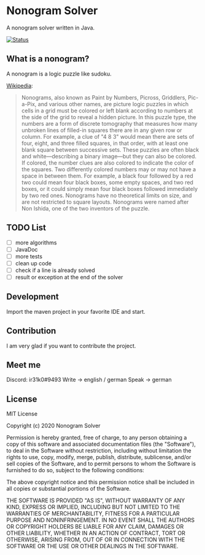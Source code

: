 # Nonogram Solver
A nonogram solver written in Java.

[![Status](https://img.shields.io/badge/Status-IN%20DEVELOPMENT-brightgreen)](https://shields.io/)

## What is a nonogram?
A nonogram is a logic puzzle like sudoku.

[Wikipedia](https://en.wikipedia.org/wiki/Nonogram):
> Nonograms, also known as Paint by Numbers, Picross, Griddlers, Pic-a-Pix, and various other names, are picture logic puzzles in which cells in a grid must be colored or left blank according to numbers at the side of the grid to reveal a hidden picture. In this puzzle type, the numbers are a form of discrete tomography that measures how many unbroken lines of filled-in squares there are in any given row or column. For example, a clue of "4 8 3" would mean there are sets of four, eight, and three filled squares, in that order, with at least one blank square between successive sets. These puzzles are often black and white—describing a binary image—but they can also be colored. If colored, the number clues are also colored to indicate the color of the squares. Two differently colored numbers may or may not have a space in between them. For example, a black four followed by a red two could mean four black boxes, some empty spaces, and two red boxes, or it could simply mean four black boxes followed immediately by two red ones. Nonograms have no theoretical limits on size, and are not restricted to square layouts. Nonograms were named after Non Ishida, one of the two inventors of the puzzle.

## TODO List
- [ ] more algorithms
- [ ] JavaDoc
- [ ] more tests
- [ ] clean up code
- [ ] check if a line is already solved
- [ ] result or exception at the end of the solver

## Development
Import the maven project in your favorite IDE and start.

## Contribution
I am very glad if you want to contribute the project.

## Meet me
Discord: ir31k0#9493
Write -> english / german
Speak -> german

## License
MIT License

Copyright (c) 2020 Nonogram Solver

Permission is hereby granted, free of charge, to any person obtaining a copy
of this software and associated documentation files (the "Software"), to deal
in the Software without restriction, including without limitation the rights
to use, copy, modify, merge, publish, distribute, sublicense, and/or sell
copies of the Software, and to permit persons to whom the Software is
furnished to do so, subject to the following conditions:

The above copyright notice and this permission notice shall be included in all
copies or substantial portions of the Software.

THE SOFTWARE IS PROVIDED "AS IS", WITHOUT WARRANTY OF ANY KIND, EXPRESS OR
IMPLIED, INCLUDING BUT NOT LIMITED TO THE WARRANTIES OF MERCHANTABILITY,
FITNESS FOR A PARTICULAR PURPOSE AND NONINFRINGEMENT. IN NO EVENT SHALL THE
AUTHORS OR COPYRIGHT HOLDERS BE LIABLE FOR ANY CLAIM, DAMAGES OR OTHER
LIABILITY, WHETHER IN AN ACTION OF CONTRACT, TORT OR OTHERWISE, ARISING FROM,
OUT OF OR IN CONNECTION WITH THE SOFTWARE OR THE USE OR OTHER DEALINGS IN THE
SOFTWARE.
